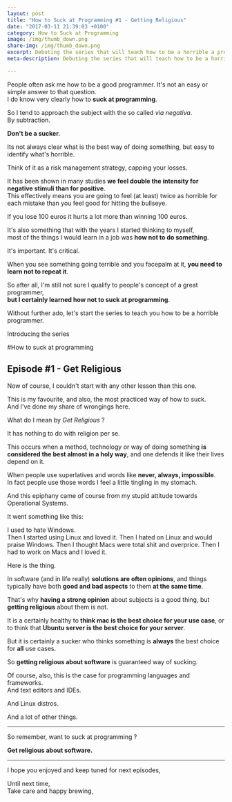```yaml
---
layout: post
title: "How to Suck at Programming #1 - Getting Religious"
date: "2017-03-11 21:39:03 +0100"
category: How to Suck at Programming
image: /img/thumb_down.png
share-img: /img/thumb_down.png
excerpt: Debuting the series that will teach how to be a horrible a programmer.
meta-description: Debuting the series that will teach how to be a horrible a programmer.

---
```


People often ask me how to be a good programmer. It's not an easy or simple answer to that question.  
I do know very clearly how to __suck at programming__.

So I tend to approach the subject with the so called _via negativa_.  
By subtraction.

__Don't be a sucker.__

Its not always clear what is the best way of doing something, but easy to identify what's horrible.

Think of it as a risk management strategy, capping your losses.

It has been shown in many studies __we feel double the intensity for negative stimuli than for positive__.  
This effectively means you are going to feel (at least) twice as horrible for each mistake than you feel good for hitting the bullseye.

If you lose 100 euros it hurts a lot more than winning 100 euros.

It's also something that with the years I started thinking to myself,  
most of the things I would learn in a job was __how not to do something__.

It's important. It's critical.

When you see something going terrible and you facepalm at it, __you need to learn not to repeat it__.

So after all, I'm still not sure I qualify to people's concept of a great programmer,  
__but I certainly learned how not to suck at programming__.

Without further ado, let's start the series to teach you how to be a horrible programmer.  

Introducing the series

#How to suck at programming

## Episode #1 - Get Religious

Now of course, I couldn't start with any other lesson than this one.

This is my favourite, and also, the most practiced way of how to suck.  
And I've done my share of wrongings here.

What do I mean by _Get Religious_ ?

It has nothing to do with religion per se.

This occurs when a method, technology or way of doing something __is considered the best almost in a holy way__, and one defends it like their lives depend on it.

When people use superlatives and words like __never, always, impossible__.  
In fact people use those words I feel a little tingling in my stomach.

And this epiphany came of course from my stupid attitude towards Operational Systems.

It went something like this:

I used to hate Windows.  
Then I started using Linux and loved it.
Then I hated on Linux and would praise Windows.
Then I thought Macs were total shit and overprice.
Then I had to work on Macs and I loved it.

Here is the thing.

In software (and in life really) __solutions are often opinions__, and things typically have both __good and bad aspects__ to them __at the same time__.

That's why __having a strong opinion__ about subjects is a good thing, but __getting religious__ about them is not.  

It is a certainly healthy to __think mac is the best choice for your use case__, or to think that __Ubuntu server is the best choice for your server__.

But it is certainly a sucker who thinks something is __always__ the best choice for __all__ use cases.

So __getting religious about software__ is guaranteed way of sucking.

Of course, also, this is the case for programming languages and frameworks.  
And text editors and IDEs.

And Linux distros.

And a lot of other things.

---

So remember, want to suck at programming ?

__Get religious about software.__

---

I hope you enjoyed and keep tuned for next episodes,

Until next time,  
Take care and happy brewing,
